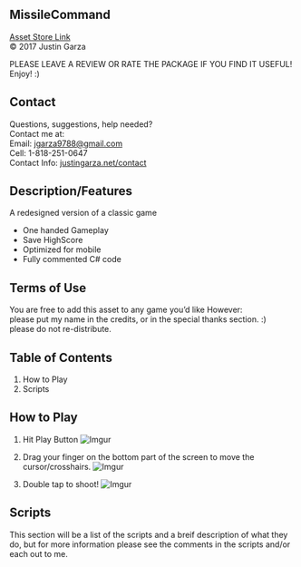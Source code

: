 MissileCommand
-------------------------------------
[Asset Store Link](http://u3d.as/CLj)  
© 2017 Justin Garza

PLEASE LEAVE A REVIEW OR RATE THE PACKAGE IF YOU FIND IT USEFUL!
Enjoy! :)

Contact  
-------------------------------------
Questions, suggestions, help needed?  
Contact me at:  
Email: jgarza9788@gmail.com  
Cell: 1-818-251-0647  
Contact Info: [justingarza.net/contact](http://justingarza.net/contact/)
  
Description/Features
-------------------------------------
A redesigned version of a classic game* One handed Gameplay
* Save HighScore
* Optimized for mobile
* Fully commented C# code

Terms of Use
-------------------------------------
You are free to add this asset to any game you’d like
However:  
please put my name in the credits, or in the special thanks section. :)  
please do not re-distribute.  

Table of Contents 
-------------------------------------
1. How to Play
2. Scripts

  
How to Play
-------------------------------------
1. Hit Play Button 
![Imgur](http://i.imgur.com/hwDIFAwl.png)

2. Drag your finger on the bottom part of the screen to move the cursor/crosshairs.
![Imgur](http://i.imgur.com/e0Sfc0hl.png)

3. Double tap to shoot!
![Imgur](http://i.imgur.com/Ikv0BBPl.png)


Scripts 
-------------------------------------
This section will be a list of the scripts and a breif description of what they do, but for more information please see the comments in the scripts and/or each out to me. 


